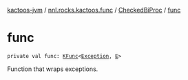 [kactoos-jvm](../../index.md) / [nnl.rocks.kactoos.func](../index.md) / [CheckedBiProc](index.md) / [func](./func.md)

# func

`private val func: `[`KFunc`](../../nnl.rocks.kactoos/-k-func.md)`<`[`Exception`](https://kotlinlang.org/api/latest/jvm/stdlib/kotlin/-exception/index.html)`, `[`E`](index.md#E)`>`

Function that wraps exceptions.

